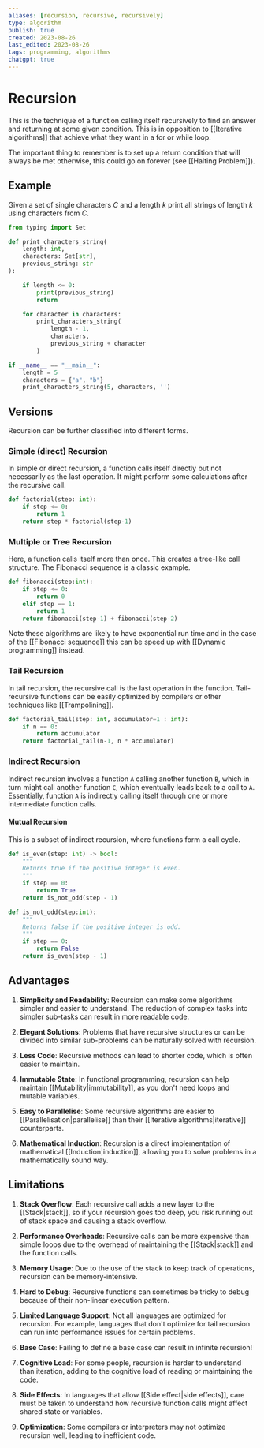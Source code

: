 ```yaml
---
aliases: [recursion, recursive, recursively]
type: algorithm
publish: true
created: 2023-08-26
last_edited: 2023-08-26
tags: programming, algorithms
chatgpt: true
---
```

# Recursion

This is the technique of a function calling itself recursively to find an answer and returning at some given condition. This is in opposition to [[Iterative algorithms]] that achieve what they want in a for or while loop. 

The important thing to remember is to set up a return condition that will always be met otherwise, this could go on forever (see [[Halting Problem]]). 

## Example

Given a set of single characters $C$ and a length $k$  print all strings of length $k$ using characters from $C$.

```python
from typing import Set

def print_characters_string(
    length: int,
    characters: Set[str],
    previous_string: str
):

    if length <= 0:
        print(previous_string)
        return

    for character in characters:
        print_characters_string(
            length - 1,
            characters,
            previous_string + character
        )

if __name__ == "__main__":
    length = 5
    characters = {"a", "b"}
    print_characters_string(5, characters, '')
```

## Versions

Recursion can be further classified into different forms.

### Simple (direct) Recursion

In simple or direct recursion, a function calls itself directly but not necessarily as the last operation. It might perform some calculations after the recursive call.

```python
def factorial(step: int):
    if step <= 0:
        return 1
    return step * factorial(step-1)
```

### Multiple or Tree Recursion

Here, a function calls itself more than once. This creates a tree-like call structure. The Fibonacci sequence is a classic example.

```python
def fibonacci(step:int):
    if step <= 0:
        return 0
    elif step == 1:
        return 1
    return fibonacci(step-1) + fibonacci(step-2)
```

Note these algorithms are likely to have exponential run time and in the case of the [[Fibonacci sequence]] this can be speed up with [[Dynamic programming]] instead.

### Tail Recursion

In tail recursion, the recursive call is the last operation in the function. Tail-recursive functions can be easily optimized by compilers or other techniques like [[Trampolining]].

```python
def factorial_tail(step: int, accumulator=1 : int):
    if n == 0:
        return accumulator
    return factorial_tail(n-1, n * accumulator)
```

### Indirect Recursion

Indirect recursion involves a function `A` calling another function `B`, which in turn might call another function `C`, which eventually leads back to a call to `A`. Essentially, function `A` is indirectly calling itself through one or more intermediate function calls.

#### Mutual Recursion

This is a subset of indirect recursion, where functions form a call cycle.

```python
def is_even(step: int) -> bool:
	"""
	Returns true if the positive integer is even.
	"""
    if step == 0:
        return True
    return is_not_odd(step - 1)

def is_not_odd(step:int):
	"""
	Returns false if the positive integer is odd.
	"""
    if step == 0:
        return False
    return is_even(step - 1)
```

## Advantages

1. **Simplicity and Readability**: Recursion can make some algorithms simpler and easier to understand. The reduction of complex tasks into simpler sub-tasks can result in more readable code.
    
2. **Elegant Solutions**: Problems that have recursive structures or can be divided into similar sub-problems can be naturally solved with recursion.
    
3. **Less Code**: Recursive methods can lead to shorter code, which is often easier to maintain.
    
4. **Immutable State**: In functional programming, recursion can help maintain [[Mutability|immutability]], as you don't need loops and mutable variables.
    
5. **Easy to Parallelise**: Some recursive algorithms are easier to [[Parallelisation|parallelise]] than their [[Iterative algorithms|iterative]] counterparts.
    
6. **Mathematical Induction**: Recursion is a direct implementation of mathematical [[Induction|induction]], allowing you to solve problems in a mathematically sound way.

## Limitations

1. **Stack Overflow**: Each recursive call adds a new layer to the [[Stack|stack]], so if your recursion goes too deep, you risk running out of stack space and causing a stack overflow.
    
2. **Performance Overheads**: Recursive calls can be more expensive than simple loops due to the overhead of maintaining the [[Stack|stack]] and the function calls.
    
3. **Memory Usage**: Due to the use of the stack to keep track of operations, recursion can be memory-intensive.
    
4. **Hard to Debug**: Recursive functions can sometimes be tricky to debug because of their non-linear execution pattern.
    
5. **Limited Language Support**: Not all languages are optimized for recursion. For example, languages that don't optimize for tail recursion can run into performance issues for certain problems.
    
6. **Base Case**: Failing to define a base case can result in infinite recursion!
    
7. **Cognitive Load**: For some people, recursion is harder to understand than iteration, adding to the cognitive load of reading or maintaining the code.
    
8. **Side Effects**: In languages that allow [[Side effect|side effects]], care must be taken to understand how recursive function calls might affect shared state or variables.
    
9. **Optimization**: Some compilers or interpreters may not optimize recursion well, leading to inefficient code.
